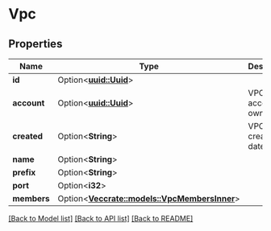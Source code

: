 # Vpc

## Properties

Name | Type | Description | Notes
------------ | ------------- | ------------- | -------------
**id** | Option<[**uuid::Uuid**](uuid::Uuid.md)> |  | [optional]
**account** | Option<[**uuid::Uuid**](uuid::Uuid.md)> | VPC account owner | [optional]
**created** | Option<**String**> | VPC creation date | [optional]
**name** | Option<**String**> |  | [optional]
**prefix** | Option<**String**> |  | [optional]
**port** | Option<**i32**> |  | [optional]
**members** | Option<[**Vec<crate::models::VpcMembersInner>**](VPC_members_inner.md)> |  | [optional]

[[Back to Model list]](../README.md#documentation-for-models) [[Back to API list]](../README.md#documentation-for-api-endpoints) [[Back to README]](../README.md)


